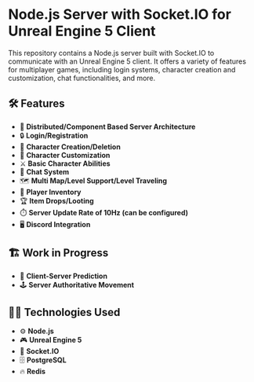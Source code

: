 # Node.js Server with Socket.IO for Unreal Engine 5 Client

This repository contains a Node.js server built with Socket.IO to communicate with an Unreal Engine 5 client. It offers a variety of features for multiplayer games, including login systems, character creation and customization, chat functionalities, and more.

## 🛠 Features

- 🧩 **Distributed/Component Based Server Architecture**
- 🔒 **Login/Registration**
- 👤 **Character Creation/Deletion**
- 🎨 **Character Customization**
- ⚔️ **Basic Character Abilities**
- 💬 **Chat System**
- 🗺️ **Multi Map/Level Support/Level Traveling**
- 🎒 **Player Inventory**
- 🏆 **Item Drops/Looting**
- ⏱️ **Server Update Rate of 10Hz (can be configured)**
- 🖥️ **Discord Integration**

## 🏗 Work in Progress

- 🤖 **Client-Server Prediction**
- 🕹️ **Server Authoritative Movement**

## 🧑‍💻 Technologies Used

- ⚙️ **Node.js**
- 🎮 **Unreal Engine 5**
- 🔌 **Socket.IO**
- 🗄️ **PostgreSQL**
- 🔥 **Redis**
